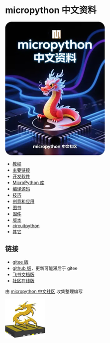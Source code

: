 # micropython 中文资料

![](cover.webp)

- [教程](教程/readme.md)
- [主要链接](主要链接/readme.md)
- [开发软件](开发软件/readme.md)
- [MicroPython 库](MicroPython库/readme.md)
- [编译源码](编译源码/readme.md)
- [技巧](技巧/readme.md)
- [创意和应用](创意和应用/readme.md)
- [图书](图书/readme.md)
- [固件](固件/readme.md)
- [版本](版本/readme.md)
- [circuitpython](circuitpython/readme.md)
- [其它](其它)



## 链接
- [gitee 版](https://gitee.com/shaoziyang/micropython-chinese-resources)
- [github 版](https://github.com/shaoziyang/micropython-chinese-resources)，更新可能滞后于 gitee
- [飞书文档版](https://fewt527yl3.feishu.cn/wiki/wikcnthAXg2xVZvVtUZ7aR8n8Ob)
- [社区在线版](https://www.micropython.org.cn/wiki/micropython)

由 [micropython 中文社区](https://micropython.org.cn) 收集整理编写

![](mpycn.png)
